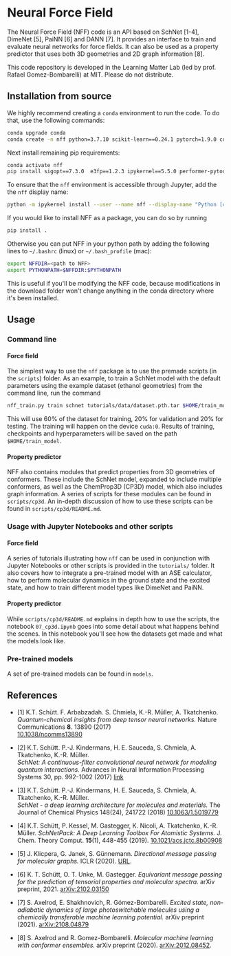 # Neural Force Field

The Neural Force Field (NFF) code is an API based on SchNet [1-4], DimeNet [5], PaiNN [6] and DANN [7]. It provides an interface to train and evaluate neural networks for force fields. It can also be used as a property predictor that uses both 3D geometries and 2D graph information [8].

This code repository is developed in the Learning Matter Lab (led by prof. Rafael Gomez-Bombarelli) at MIT. Please do not distribute.

## Installation from source

We highly recommend creating a `conda` environment to run the code. To do that, use the following commands:

```bash
conda upgrade conda
conda create -n nff python=3.7.10 scikit-learn==0.24.1 pytorch=1.9.0 cudatoolkit=10.2 ase==3.21.1 pandas==1.2.2 pymatgen==2021.2.16 sympy==1.7.1 rdkit==2020.09.4 hyperopt==0.2.5 jq==1.6 openbabel==3.1.1 -c pytorch -c conda-forge -c rdkit -c openbabel
```

Next install remaining pip requirements:

```bash
conda activate nff
pip install sigopt==7.3.0  e3fp==1.2.3 ipykernel==5.5.0 performer-pytorch==1.0.11 nglview==3.0.1
```

To ensure that the `nff` environment is accessible through Jupyter, add the the `nff` display name:
```bash
python -m ipykernel install --user --name nff --display-name "Python [conda env:nff"]
```

If you would like to install NFF as a package, you can do so by running

```bash
pip install .
```

Otherwise you can put NFF in your python path by adding the following lines to `~/.bashrc` (linux) or `~/.bash_profile` (mac):
```bash
export NFFDIR=<path to NFF>
export PYTHONPATH=$NFFDIR:$PYTHONPATH
```

This is useful if you'll be modifying the NFF code, because modifications in the download folder won't change anything in the conda directory where it's been installed. 


## Usage

### Command line

#### Force field
The simplest way to use the `nff` package is to use the premade scripts (in the `scripts`) folder. As an example, to train a SchNet model with the default parameters using the example dataset (ethanol geometries) from the command line, run the command

```bash
nff_train.py train schnet tutorials/data/dataset.pth.tar $HOME/train_model --device cuda:0
```
This will use 60% of the dataset for training, 20% for validation and 20% for testing. The training will happen on the device `cuda:0`. Results of training, checkpoints and hyperparameters will be saved on the path `$HOME/train_model`.

#### Property predictor
NFF also contains modules that predict properties from 3D geometries of conformers. These include the SchNet model, expanded to include multiple conformers, as well as the ChemProp3D (CP3D)  model, which also includes graph information. A series of scripts for these modules can be found in `scripts/cp3d`. An in-depth discussion of how to use these scripts can be found in `scripts/cp3d/README.md`.   


### Usage with Jupyter Notebooks and other scripts

#### Force field
A series of tutorials illustrating how `nff` can be used in conjunction with Jupyter Notebooks or other scripts is provided in the `tutorials/` folder. It also covers how to integrate a pre-trained model with an ASE calculator, how to perform molecular dynamics in the ground state and the excited state, and how to train different model types like DimeNet and PaiNN.

#### Property predictor
While `scripts/cp3d/README.md` explains in depth how to use the scripts, the notebook `07_cp3d.ipynb` goes into some detail about what happens behind the scenes. In this notebook you'll see how the datasets get made and what the models look like.

### Pre-trained models
A set of pre-trained models can be found in `models`.

## References

* [1] K.T. Schütt. F. Arbabzadah. S. Chmiela, K.-R. Müller, A. Tkatchenko.  
*Quantum-chemical insights from deep tensor neural networks.*
Nature Communications **8**. 13890 (2017)   
[10.1038/ncomms13890](http://dx.doi.org/10.1038/ncomms13890)

* [2] K.T. Schütt. P.-J. Kindermans, H. E. Sauceda, S. Chmiela, A. Tkatchenko, K.-R. Müller.  
*SchNet: A continuous-filter convolutional neural network for modeling quantum interactions.*
Advances in Neural Information Processing Systems 30, pp. 992-1002 (2017) [link](http://papers.nips.cc/paper/6700-schnet-a-continuous-filter-convolutional-neural-network-for-modeling-quantum-interactions)

* [3] K.T. Schütt. P.-J. Kindermans, H. E. Sauceda, S. Chmiela, A. Tkatchenko, K.-R. Müller.  
*SchNet - a deep learning architecture for molecules and materials.* 
The Journal of Chemical Physics 148(24), 241722 (2018) [10.1063/1.5019779](https://doi.org/10.1063/1.5019779)

* [4] K.T. Schütt, P. Kessel, M. Gastegger, K. Nicoli, A. Tkatchenko, K.-R. Müller.
*SchNetPack: A Deep Learning Toolbox For Atomistic Systems.*
J. Chem. Theory Comput. **15**(1), 448-455 (2019). [10.1021/acs.jctc.8b00908](https://doi.org/10.1021/acs.jctc.8b00908)

* [5] J. Klicpera, G. Janek, S. Günnemann. *Directional message passing for molecular graphs.* ICLR (2020). [URL](https://openreview.net/attachment?id=B1eWbxStPH&name=original_pdf).

* [6] K. T. Schütt, O. T. Unke, M. Gastegger. *Equivariant message passing for the prediction of tensorial properties and molecular spectra*. arXiv preprint, 2021. [arXiv:2102.03150](https://arxiv.org/pdf/2102.03150.pdf)

* [7] S. Axelrod, E. Shakhnovich, R. Gómez-Bombarelli. *Excited state, non-adiabatic dynamics of large photoswitchable molecules using a chemically transferable machine learning potential.* arXiv preprint (2021). [arXiv:2108.04879](https://arxiv.org/pdf/2108.04879.pdf)

* [8] S. Axelrod and R. Gomez-Bombarelli. *Molecular machine learning with conformer ensembles.* arXiv preprint (2020). [arXiv:2012.08452](https://arxiv.org/abs/2012.08452?fbclid=IwAR2KlinGWeEHTR99m8x9nu2caURqIg04nQkimqzYRcTIqFq6qgv6_RgmVzo).



